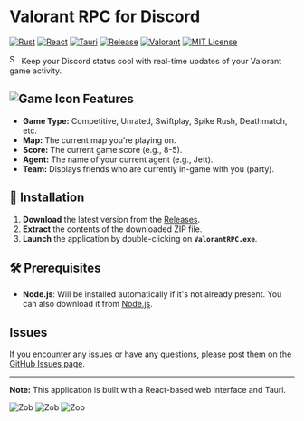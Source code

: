# Valorant RPC for Discord

[![Rust](https://img.shields.io/badge/Rust-🦀-black?style=flat&logo=rust)](https://www.rust-lang.org/)
[![React](https://img.shields.io/badge/React-⚛️-blue?style=flat&logo=react)](https://reactjs.org/)
[![Tauri](https://img.shields.io/badge/Tauri-🚀-yellow?style=flat&logo=tauri)](https://tauri.app/)
[![Release](https://img.shields.io/github/v/release/Zeltales/Valorant-RPC?style=flat&color=green)](https://github.com/Zeltales/Valorant-RPC/releases/latest/)
[![Valorant](https://img.shields.io/badge/Valorant-🎮-red?style=flat&logo=valorant)](https://playvalorant.com)
[![MIT License](https://img.shields.io/badge/License-MIT-yellow.svg)](https://github.com/Zeltales/Valorant-RPC/blob/main/LICENCE.md)

<img src="https://raw.githubusercontent.com/Tarikul-Islam-Anik/Animated-Fluent-Emojis/master/Emojis/Smilies/Smiling%20Face%20with%20Sunglasses.png" alt="Smiling Face with Sunglasses" width="17" height="17" /> Keep your Discord status cool with real-time updates of your Valorant game activity.

## ![Game Icon](https://i.zeltales.dev/5NwvjQpu.png) Features

- **Game Type:** Competitive, Unrated, Swiftplay, Spike Rush, Deathmatch, etc.
- **Map:** The current map you're playing on.
- **Score:** The current game score (e.g., 8-5).
- **Agent:** The name of your current agent (e.g., Jett).
- **Team:** Displays friends who are currently in-game with you (party).

## 🚀 Installation

1. **Download** the latest version from the [Releases](https://github.com/Zeltales/Valorant-RPC/releases/latest/).
2. **Extract** the contents of the downloaded ZIP file.
3. **Launch** the application by double-clicking on **`ValorantRPC.exe`**.

## 🛠️ Prerequisites

- **Node.js**: Will be installed automatically if it's not already present. You can also download it from [Node.js](https://nodejs.org/).

## Issues

If you encounter any issues or have any questions, please post them on the [GitHub Issues page](https://github.com/Zeltales/Valorant-RPC/issues). 

---

**Note:** This application is built with a React-based web interface and Tauri.

![Zob](https://i.zeltales.dev/LX7BpwK2.png)
![Zob](https://i.zeltales.dev/bO8UfKby.png)
![Zob](https://i.zeltales.dev/0rbcT9kO.png)
